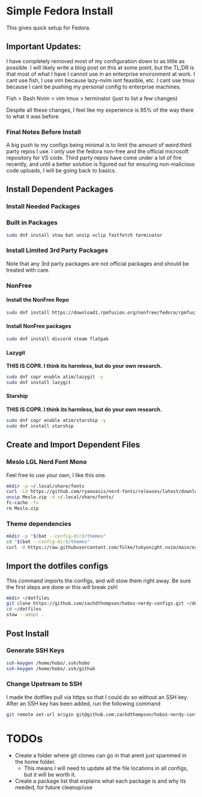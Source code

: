 # Simple Fedora Install

This gives quick setup for Fedora.

## Important Updates:

I have completely removed most of my configuration down to as little as possible. I will likely write a blog post on this at some point, but the TL;DR is that most of what I have I cannot use in an enterprise environment at work. I cant use fish, I use vim because lazy-nvim isnt feasible, etc. I cant use tmux because I cant be pushing my personal config to enterprise machines. 

Fish > Bash
Nvim > vim
tmux > terminator
(just to list a few changes)

Despite all these changes, I feel like my experience is 95% of the way there to what it was before. 

### Final Notes Before Install

A big push to my configs being minimal is to limit the amount of weird third party repos I use. I only use the fedora non-free and the official microsoft repository for VS code. Third party repos have come under a lot of fire recently, and until a better solution is figured out for ensuring non-malicious code uploads, I will be going back to basics.

## Install Dependent Packages

### Install Needed Packages

### Built in Packages
```bash
sudo dnf install stow bat unzip xclip fastfetch terminator
```

### Install Limited 3rd Party Packages

Note that any 3rd party packages are not official packages and should be treated with care.

### NonFree

#### Install the NonFree Repo
```bash
sudo dnf install https://download1.rpmfusion.org/nonfree/fedora/rpmfusion-nonfree-release-$(rpm -E %fedora).noarch.rpm
```
#### Install NonFree packages

```bash
sudo dnf install discord steam flatpak
```

#### Lazygit

**THIS IS COPR. I think its harmless, but do your own research.**

```bash
sudo dnf copr enable atim/lazygit -y
sudo dnf install lazygit
```

#### Starship

**THIS IS COPR. I think its harmless, but do your own research.**

```bash
sudo dnf copr enable atim/starship -y
sudo dnf install starship
```

## Create and Import Dependent Files

### Meslo LGL Nerd Font Mono

Feel free to use your own, I like this one.

```bash
mkdir -p ~/.local/share/fonts
curl -LO https://github.com/ryanoasis/nerd-fonts/releases/latest/download/Meslo.zip
unzip Meslo.zip -d ~/.local/share/fonts/
fc-cache -fv
rm Meslo.zip
```

### Theme dependencies

```bash
mkdir -p "$(bat --config-dir)/themes"
cd "$(bat --config-dir)/themes"
curl -O https://raw.githubusercontent.com/folke/tokyonight.nvim/main/extras/sublime/tokyonight_night.tmTheme
```

## Import the dotfiles configs

This command imports the configs, and will stow them right away. Be sure the first steps are done or this will break zsh!

```bash
mkdir ~/dotfiles
git clone https://github.com/zachdthompson/hobos-nerdy-configs.git ~/dotfiles
cd ~/dotfiles
stow --adopt .
```

## Post Install

### Generate SSH Keys

```bash
ssh-keygen /home/hobo/.ssh/hobo
ssh-keygen /home/hobo/.ssh/github
```

### Change Upstream to SSH

I made the dotfiles pull via https so that I could do so without an SSH key. After an SSH key has been added, run the following command

```bash
git remote set-url origin git@github.com:zachdthompson/hobos-nerdy-configs.git
```


# TODOs

- Create a folder where git clones can go in that arent just spammed in the home folder.
  - This means I will need to update all the file locations in all configs, but it will be worth it.
- Create a package list that explains what each package is and why its needed, for future cleanup/use
